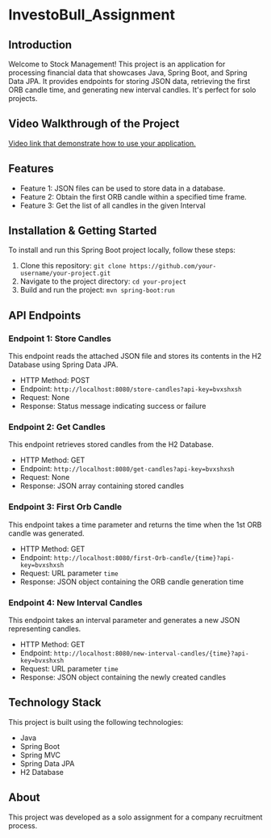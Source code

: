 # InvestoBull_Assignment

## Introduction
Welcome to Stock Management! This project is an application for processing financial data that showcases Java, Spring Boot, and Spring Data JPA. It provides endpoints for storing JSON data, retrieving the first ORB candle time, and generating new interval candles. It's perfect for solo projects.


## Video Walkthrough of the Project
[Video link that demonstrate how to use your application.](https://drive.google.com/drive/folders/1hTUtimYFDFElNjy0k0Jny0CftlZN5sLg?usp=sharing)

## Features
- Feature 1: JSON files can be used to store data in a database.
- Feature 2: Obtain the first ORB candle within a specified time frame.
- Feature 3: Get the list of all candles in the given Interval

## Installation & Getting Started
To install and run this Spring Boot project locally, follow these steps:

1. Clone this repository: `git clone https://github.com/your-username/your-project.git`
2. Navigate to the project directory: `cd your-project`
3. Build and run the project: `mvn spring-boot:run`

## API Endpoints

### Endpoint 1: Store Candles
This endpoint reads the attached JSON file and stores its contents in the H2 Database using Spring Data JPA.

- HTTP Method: POST
- Endpoint: `http://localhost:8080/store-candles?api-key=bvxshxsh`
- Request: None
- Response: Status message indicating success or failure

### Endpoint 2: Get Candles
This endpoint retrieves stored candles from the H2 Database.

- HTTP Method: GET
- Endpoint: `http://localhost:8080/get-candles?api-key=bvxshxsh`
- Request: None
- Response: JSON array containing stored candles

### Endpoint 3: First Orb Candle
This endpoint takes a time parameter and returns the time when the 1st ORB candle was generated.

- HTTP Method: GET
- Endpoint: `http://localhost:8080/first-Orb-candle/{time}?api-key=bvxshxsh`
- Request: URL parameter `time`
- Response: JSON object containing the ORB candle generation time

### Endpoint 4: New Interval Candles
This endpoint takes an interval parameter and generates a new JSON representing candles.

- HTTP Method: GET
- Endpoint: `http://localhost:8080/new-interval-candles/{time}?api-key=bvxshxsh`
- Request: URL parameter `time`
- Response: JSON object containing the newly created candles

## Technology Stack
This project is built using the following technologies:

- Java
- Spring Boot
- Spring MVC
- Spring Data JPA
- H2 Database

## About
This project was developed as a solo assignment for a company recruitment process.


